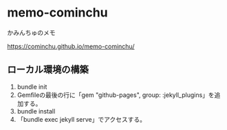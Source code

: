 # memo-cominchu

かみんちゅのメモ

https://cominchu.github.io/memo-cominchu/

## ローカル環境の構築

1. bundle init
2. Gemfileの最後の行に「gem "github-pages", group: :jekyll_plugins」を追加する。
3. bundle install
4. 「bundle exec jekyll serve」でアクセスする。

